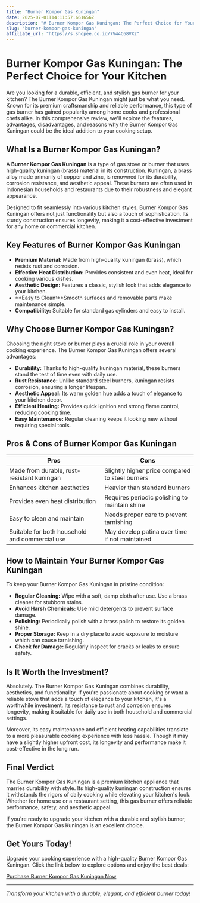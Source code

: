 ```yaml
---
title: "Burner Kompor Gas Kuningan"
date: 2025-07-01T14:11:57.661656Z
description: "# Burner Kompor Gas Kuningan: The Perfect Choice for Your Kitchen..."
slug: "burner-kompor-gas-kuningan"
affiliate_url: "https://s.shopee.co.id/7V44C68VX2"
---
```

# Burner Kompor Gas Kuningan: The Perfect Choice for Your Kitchen

Are you looking for a durable, efficient, and stylish gas burner for your kitchen? The Burner Kompor Gas Kuningan might just be what you need. Known for its premium craftsmanship and reliable performance, this type of gas burner has gained popularity among home cooks and professional chefs alike. In this comprehensive review, we'll explore the features, advantages, disadvantages, and reasons why the Burner Kompor Gas Kuningan could be the ideal addition to your cooking setup.

## What Is a Burner Kompor Gas Kuningan?

A **Burner Kompor Gas Kuningan** is a type of gas stove or burner that uses high-quality kuningan (brass) material in its construction. Kuningan, a brass alloy made primarily of copper and zinc, is renowned for its durability, corrosion resistance, and aesthetic appeal. These burners are often used in Indonesian households and restaurants due to their robustness and elegant appearance.

Designed to fit seamlessly into various kitchen styles, Burner Kompor Gas Kuningan offers not just functionality but also a touch of sophistication. Its sturdy construction ensures longevity, making it a cost-effective investment for any home or commercial kitchen.

## Key Features of Burner Kompor Gas Kuningan

- **Premium Material:** Made from high-quality kuningan (brass), which resists rust and corrosion.
- **Effective Heat Distribution:** Provides consistent and even heat, ideal for cooking various dishes.
- **Aesthetic Design:** Features a classic, stylish look that adds elegance to your kitchen.
- **Easy to Clean:**Smooth surfaces and removable parts make maintenance simple.
- **Compatibility:** Suitable for standard gas cylinders and easy to install.

## Why Choose Burner Kompor Gas Kuningan?

Choosing the right stove or burner plays a crucial role in your overall cooking experience. The Burner Kompor Gas Kuningan offers several advantages:

- **Durability:** Thanks to high-quality kuningan material, these burners stand the test of time even with daily use.
- **Rust Resistance:** Unlike standard steel burners, kuningan resists corrosion, ensuring a longer lifespan.
- **Aesthetic Appeal:** Its warm golden hue adds a touch of elegance to your kitchen decor.
- **Efficient Heating:** Provides quick ignition and strong flame control, reducing cooking time.
- **Easy Maintenance:** Regular cleaning keeps it looking new without requiring special tools.

## Pros & Cons of Burner Kompor Gas Kuningan

| Pros                                           | Cons                                           |
|------------------------------------------------|------------------------------------------------|
| Made from durable, rust-resistant kuningan   | Slightly higher price compared to steel burners |
| Enhances kitchen aesthetics                   | Heavier than standard burners                  |
| Provides even heat distribution                | Requires periodic polishing to maintain shine |
| Easy to clean and maintain                     | Needs proper care to prevent tarnishing     |
| Suitable for both household and commercial use| May develop patina over time if not maintained |

## How to Maintain Your Burner Kompor Gas Kuningan

To keep your Burner Kompor Gas Kuningan in pristine condition:

- **Regular Cleaning:** Wipe with a soft, damp cloth after use. Use a brass cleaner for stubborn stains.
- **Avoid Harsh Chemicals:** Use mild detergents to prevent surface damage.
- **Polishing:** Periodically polish with a brass polish to restore its golden shine.
- **Proper Storage:** Keep in a dry place to avoid exposure to moisture which can cause tarnishing.
- **Check for Damage:** Regularly inspect for cracks or leaks to ensure safety.

## Is It Worth the Investment?

Absolutely. The Burner Kompor Gas Kuningan combines durability, aesthetics, and functionality. If you're passionate about cooking or want a reliable stove that adds a touch of elegance to your kitchen, it's a worthwhile investment. Its resistance to rust and corrosion ensures longevity, making it suitable for daily use in both household and commercial settings.

Moreover, its easy maintenance and efficient heating capabilities translate to a more pleasurable cooking experience with less hassle. Though it may have a slightly higher upfront cost, its longevity and performance make it cost-effective in the long run.

## Final Verdict

The Burner Kompor Gas Kuningan is a premium kitchen appliance that marries durability with style. Its high-quality kuningan construction ensures it withstands the rigors of daily cooking while elevating your kitchen's look. Whether for home use or a restaurant setting, this gas burner offers reliable performance, safety, and aesthetic appeal.

If you're ready to upgrade your kitchen with a durable and stylish burner, the Burner Kompor Gas Kuningan is an excellent choice.

## Get Yours Today!

Upgrade your cooking experience with a high-quality Burner Kompor Gas Kuningan. Click the link below to explore options and enjoy the best deals:

[Purchase Burner Kompor Gas Kuningan Now](https://s.shopee.co.id/7V44C68VX2)

---

*Transform your kitchen with a durable, elegant, and efficient burner today!*